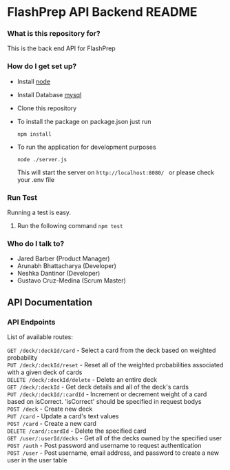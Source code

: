 # FlashPrep API Backend README #

### What is this repository for? ###

This is the back end API for FlashPrep

### How do I get set up? ###

* Install [node](https://nodejs.org/en/)
* Install Database [mysql](https://www.mysql.com/)
* Clone this repository
* To install the package on package.json just run

    `npm install`

* To run the application for development purposes

    `node ./server.js`

    This will start the server on `http://localhost:8080/ ` or please check your .env file

### Run Test
Running a test is easy.
1. Run the following command `npm test` 

### Who do I talk to? ###

* Jared Barber (Product Manager) 
* Arunabh Bhattacharya (Developer) 
* Neshka Dantinor (Developer) 
* Gustavo Cruz-Medina (Scrum Master)



## API Documentation


### API Endpoints

List of available routes:

`GET /deck/:deckId/card` - Select a card from the deck based on weighted probability\
`PUT /deck/:deckId/reset` - Reset all of the weighted probabilities associated with a given deck of cards\
`DELETE /deck/:deckId/delete` - Delete an entire deck\
`GET /deck/:deckId` - Get deck details and all of the deck's cards\
`PUT /deck/:deckId/:cardId` - Increment or decrement weight of a card based on isCorrect. 'isCorrect' should be specified in request bodys\
`POST /deck` - Create new deck\
`PUT /card` - Update a card's text values\
`POST /card` - Create a new card\
`DELETE /card/:cardId` - Delete the specified card\
`GET /user/:userId/decks` - Get all of the decks owned by the specified user\
`POST /auth` - Post password and username to request authentication\
`POST /user` - Post username, email address, and password to create a new user in the user table


